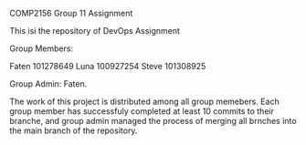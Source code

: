 COMP2156 Group 11 Assignment

This isi the repository of DevOps Assignment

Group Members:

Faten 101278649
Luna  100927254
Steve 101308925


Group Admin: Faten.

The work of this project is distributed among all group memebers.
Each group member has successfuly completed at least 10 commits to their branche, and group admin managed the process of merging all brnches into the main branch of the repository.



